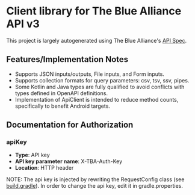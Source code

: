 # Client library for The Blue Alliance API v3

This project is largely autogenerated using The Blue Alliance's [API Spec](https://www.thebluealliance.com/swagger/api_v3.json).

## Features/Implementation Notes

* Supports JSON inputs/outputs, File inputs, and Form inputs.
* Supports collection formats for query parameters: csv, tsv, ssv, pipes.
* Some Kotlin and Java types are fully qualified to avoid conflicts with types defined in OpenAPI definitions.
* Implementation of ApiClient is intended to reduce method counts, specifically to benefit Android targets.

## Documentation for Authorization

### apiKey

- **Type**: API key
- **API key parameter name**: X-TBA-Auth-Key
- **Location**: HTTP header

NOTE: The api key is injected by rewriting the RequestConfig class (see [build.gradle](build.gradle#L48-79)). In order to change the api key, edit it in gradle.properties. 

